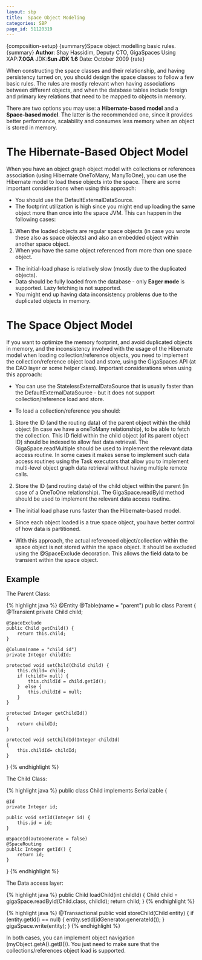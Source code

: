 ```yaml
---
layout: sbp
title:  Space Object Modeling
categories: SBP
page_id: 51120319
---
```


{composition-setup}
{summary}Space object modelling basic rules.{summary}
**Author**: Shay Hassidim, Deputy CTO, GigaSpaces
Using XAP:**7.0GA**
JDK:**Sun JDK 1.6**
Date: October  2009
{rate}

When constructing the space classes and their relationship, and having persistency turned on, you should design the space classes to follow a few basic rules. The rules are mostly relevant when having associations between different objects, and when the database tables include foreign and primary key relations that need to be mapped to objects in memory.

There are two options you may use: a **Hibernate-based model** and a **Space-based model**. The latter is the recommended one, since it provides better performance, scalability and consumes less memory when an object is stored in memory.

# The Hibernate-Based Object Model
When you have an object graph object model with collections or references association (using Hibernate OneToMany, ManyToOne), you can use the Hibernate model to load these objects into the space. There are some important considerations when using this approach:
- You should use the DefaultExternalDataSource.
- The footprint utilization is high since you might end up loading the same object more than once into the space JVM. This can happen in the following cases:
1. When the loaded objects are regular space objects (in case you wrote these also as space objects) and also an embedded object within another space object.
2. When you have the same object referenced from more than one space object.
- The initial-load phase is relatively slow (mostly due to the duplicated objects).
- Data should be fully loaded from the database - only **Eager mode** is supported. Lazy fetching is not supported.
- You might end up having data inconsistency problems due to the duplicated objects in memory.

# The Space Object Model
If you want to optimize the memory footprint, and avoid duplicated objects in memory, and the inconsistency involved with the usage of the Hibernate model when loading collection/reference objects, you need to implement the collection/reference object load and store, using the GigaSpaces API (at the DAO layer or some helper class). Important considerations when using this approach:

- You can use the StatelessExternalDataSource that is usually faster than the DefaultExternalDataSource - but it does not support collection/reference load and store.

- To load a collection/reference you should:

1. Store the ID (and the routing data) of the parent object within the child object (in case we have a oneToMany relationship), to be able to fetch the collection. This ID field within the child object (of its parent object ID) should be indexed to allow fast data retrieval. The GigaSpace.readMultiple should be used to implement the relevant data access routine. In some cases it makes sense to implement such data access routines using the Task executors that allow you to implement multi-level object graph data retrieval without having multiple remote calls.

2. Store the ID (and routing data) of the child object within the parent (in case of a OneToOne relationship). The GigaSpace.readById method should be used to implement the relevant data access routine.

- The initial load phase runs faster than the Hibernate-based model.

- Since each object loaded is a true space object, you have better control of how data is partitioned.

- With this approach, the actual referenced object/collection within the space object is not stored within the space object. It should be excluded using the @SpaceExclude decoration. This allows the field data to be transient within the space object.

## Example

The Parent Class:


{% highlight java %}
@Entity
@Table(name = "parent")
public class Parent
{
	@Transient
	private Child child;

	@SpaceExclude
	public Child getChild() {
		return this.child;
	}

	@Column(name = "child_id")
	private Integer childId;

	protected void setChild(Child child) {
		this.child= child;
		if (child!= null) {
			this.childId = child.getId();
		}  else {
			this.childId = null;
		}
	}

	protected Integer getChildId()
	{
		return childId;
	}

	protected void setChildId(Integer childId)
	{
		this.childId= childId;
	}

}
{% endhighlight %}


The Child Class:


{% highlight java %}
public class Child implements Serializable {

    @Id
    private Integer id;

    public void setId(Integer id) {
		this.id = id;
	}

    @SpaceId(autoGenerate = false)
    @SpaceRouting
    public Integer getId() {
		return id;
	}
}
{% endhighlight %}


The Data access layer:


{% highlight java %}
public Child loadChild(int childId) {
	Child child = gigaSpace.readById(Child.class, childId);
	return child;
}
{% endhighlight %}




{% highlight java %}
@Transactional
public void storeChild(Child entity) {
if (entity.getId() == null) {
    entity.setId(idGenerator.generateId());
}
gigaSpace.write(entity);
}
{% endhighlight %}


In both cases, you can implement object navigation (myObject.getA().getB()). You just need to make sure that the collections/references object load is supported.

